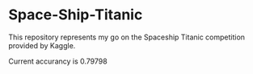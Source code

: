 # Space-Ship-Titanic
This repository represents my go on the Spaceship Titanic competition provided by Kaggle.

Current accurancy is 0.79798
